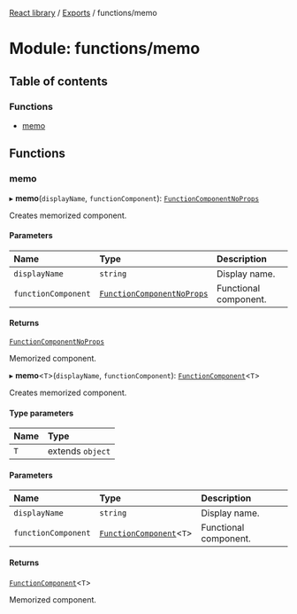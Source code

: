 [React library](../index.md) / [Exports](../modules.md) / functions/memo

# Module: functions/memo

## Table of contents

### Functions

- [memo](functions_memo.md#memo)

## Functions

### memo

▸ **memo**(`displayName`, `functionComponent`): [`FunctionComponentNoProps`](../interfaces/types_react.FunctionComponentNoProps.md)

Creates memorized component.

#### Parameters

| Name | Type | Description |
| :------ | :------ | :------ |
| `displayName` | `string` | Display name. |
| `functionComponent` | [`FunctionComponentNoProps`](../interfaces/types_react.FunctionComponentNoProps.md) | Functional component. |

#### Returns

[`FunctionComponentNoProps`](../interfaces/types_react.FunctionComponentNoProps.md)

Memorized component.

▸ **memo**\<`T`\>(`displayName`, `functionComponent`): [`FunctionComponent`](../interfaces/types_react.FunctionComponent.md)\<`T`\>

Creates memorized component.

#### Type parameters

| Name | Type |
| :------ | :------ |
| `T` | extends `object` |

#### Parameters

| Name | Type | Description |
| :------ | :------ | :------ |
| `displayName` | `string` | Display name. |
| `functionComponent` | [`FunctionComponent`](../interfaces/types_react.FunctionComponent.md)\<`T`\> | Functional component. |

#### Returns

[`FunctionComponent`](../interfaces/types_react.FunctionComponent.md)\<`T`\>

Memorized component.
